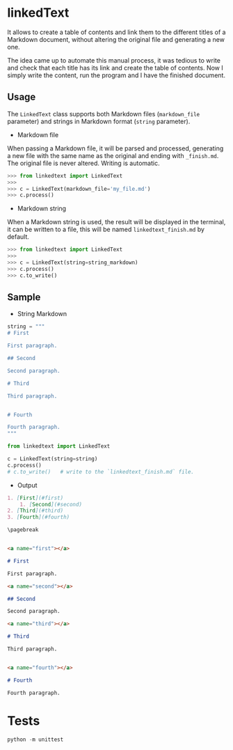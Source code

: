 # linkedText

It allows to create a table of contents and link them to the different titles of a Markdown document, without altering the original file and generating a new one.

The idea came up to automate this manual process, it was tedious to write and check that each title has its link and create the table of contents. Now I simply write the content, run the program and I have the finished document.


## Usage

The `LinkedText` class supports both Markdown files (`markdown_file` parameter) and strings in Markdown format (`string` parameter).


* Markdown file

When passing a Markdown file, it will be parsed and processed, generating a new file with the same name as the original and ending with `_finish.md`. The original file is never altered. Writing is automatic.

```python
>>> from linkedtext import LinkedText
>>>
>>> c = LinkedText(markdown_file='my_file.md')
>>> c.process()
```


* Markdown string

When a Markdown string is used, the result will be displayed in the terminal, it can be written to a file, this will be named `linkedtext_finish.md` by default.


```python
>>> from linkedtext import LinkedText
>>>
>>> c = LinkedText(string=string_markdown)
>>> c.process()
>>> c.to_write()
```


## Sample

* String Markdown

```python
string = """
# First

First paragraph.

## Second

Second paragraph.

# Third

Third paragraph.


# Fourth

Fourth paragraph.
"""

from linkedtext import LinkedText

c = LinkedText(string=string)
c.process()
# c.to_write()   # write to the `linkedtext_finish.md` file.
```

* Output

```markdown
1. [First](#first)
    1. [Second](#second)
2. [Third](#third)
3. [Fourth](#fourth)

\pagebreak


<a name="first"></a>

# First

First paragraph.

<a name="second"></a>

## Second

Second paragraph.

<a name="third"></a>

# Third

Third paragraph.


<a name="fourth"></a>

# Fourth

Fourth paragraph.

```


# Tests

```python
python -m unittest
```
